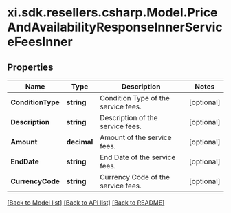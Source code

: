 # xi.sdk.resellers.csharp.Model.PriceAndAvailabilityResponseInnerServiceFeesInner

## Properties

Name | Type | Description | Notes
------------ | ------------- | ------------- | -------------
**ConditionType** | **string** | Condition Type of the service fees. | [optional] 
**Description** | **string** | Description of the service fees. | [optional] 
**Amount** | **decimal** | Amount of the service fees. | [optional] 
**EndDate** | **string** | End Date of the service fees. | [optional] 
**CurrencyCode** | **string** | Currency Code of the service fees. | [optional] 

[[Back to Model list]](../README.md#documentation-for-models) [[Back to API list]](../README.md#documentation-for-api-endpoints) [[Back to README]](../README.md)

